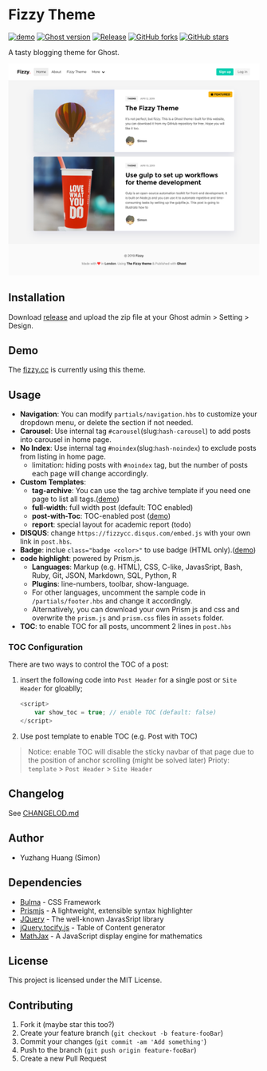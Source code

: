 # Fizzy Theme

[![demo](https://img.shields.io/badge/Demo-online-yellow.svg)](https://fizzy.cc/)
[![Ghost version](https://img.shields.io/badge/Ghost->=2.x-brightgreen.svg)](https://github.com/TryGhost/Ghost)
[![Release](https://img.shields.io/github/release/huangyuzhang/Fizzy-Theme.svg)](https://github.com/huangyuzhang/Fizzy-Theme/)
[![GitHub forks](https://img.shields.io/github/forks/huangyuzhang/Fizzy-Theme.svg)](https://github.com/huangyuzhang/Fizzy-Theme/network)
[![GitHub stars](https://img.shields.io/github/stars/huangyuzhang/Fizzy-Theme.svg?style=social&label=Star)](https://github.com/huangyuzhang/Fizzy-Theme/stargazers)

A tasty blogging theme for Ghost.

![](./fizzy-theme-screenshot.png)

## Installation

Download [release](https://github.com/huangyuzhang/fizzy-theme/releases/) and upload the zip file at your Ghost admin > Setting > Design.

## Demo

The [fizzy.cc](https://fizzy.cc) is currently using this theme.

## Usage

- **Navigation**: You can modify `partials/navigation.hbs` to customize your dropdown menu, or delete the section if not needed.
- **Carousel**: Use internal tag `#carousel`(slug:`hash-carousel`) to add posts into carousel in home page.
- **No Index**: Use internal tag `#noindex`(slug:`hash-noindex`) to exclude posts from listing in home page. 
  - limitation: hiding posts with `#noindex` tag, but the number of posts each page will change accordingly.
- **Custom Templates**:
  - **tag-archive**: You can use the tag archive template if you need one page to list all tags.([demo](https://fizzy.cc/tag/))
  - **full-width**: full width post (default: TOC enabled)
  - **post-with-Toc**: TOC-enabled post ([demo](https://fizzy.cc/fizzy-theme))
  - **report**: special layout for academic report (todo)
- **DISQUS**: change `https://fizzycc.disqus.com/embed.js` with your own link in `post.hbs`.
- **Badge**: inclue `class="badge <color>"` to use badge (HTML only).([demo](https://fizzy.cc/fizzy-theme/#badge))
- **code highlight**: powered by Prism.js.
  - **Languages**: Markup (e.g. HTML), CSS, C-like, JavasSript, Bash, Ruby, Git, JSON, Markdown, SQL, Python, R
  - **Plugins**: line-numbers, toolbar, show-language.
  - For other languages, uncomment the sample code in `/partials/footer.hbs` and change it accordingly.
  - Alternatively, you can download your own Prism js and css and overwrite the `prism.js` and `prism.css` files in `assets` folder.
- **TOC**: to enable TOC for all posts, uncomment 2 lines in `post.hbs`

### TOC Configuration
There are two ways to control the TOC of a post:
1. insert the following code into `Post Header` for a single post or `Site Header` for gloablly;
    ```javascript
    <script>
        var show_toc = true; // enable TOC (default: false)
    </script>
    ```
2. Use post template to enable TOC (e.g. Post with TOC)

> Notice: enable TOC will disable the sticky navbar of that page due to the position of anchor scrolling (might be solved later)
> Prioty: `template` > `Post Header` > `Site Header`

## Changelog

See [CHANGELOD.md](https://github.com/huangyuzhang/Fizzy-Theme/blob/master/CHANGELOG.md)

## Author

- Yuzhang Huang (Simon)

## Dependencies

- [Bulma][bulma] - CSS Framework
- [Prismjs][prismjs] - A lightweight, extensible syntax highlighter
- [JQuery][jquery] - The well-known JavasSript library
- [jQuery.tocify.js][tocify] - Table of Content generator
- [MathJax][mathjax] - A JavaScript display engine for mathematics

## License

This project is licensed under the MIT License.

## Contributing

1. Fork it (maybe star this too?)
2. Create your feature branch (`git checkout -b feature-fooBar`)
3. Commit your changes (`git commit -am 'Add something'`)
4. Push to the branch (`git push origin feature-fooBar`)
5. Create a new Pull Request

[bulma]: https://bulma.io/
[prismjs]: https://prismjs.com/
[jquery]: https://jquery.com/
[tocify]: http://gregfranko.com/jquery.tocify.js/
[mathjax]: https://www.mathjax.org/